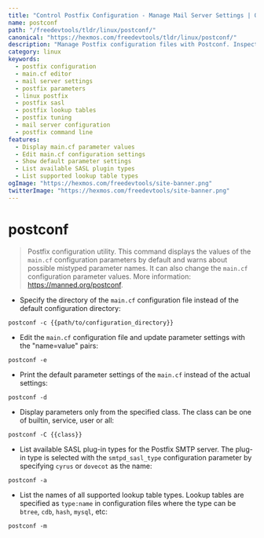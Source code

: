 ```yaml
---
title: "Control Postfix Configuration - Manage Mail Server Settings | Online Free DevTools by Hexmos"
name: postconf
path: "/freedevtools/tldr/linux/postconf/"
canonical: "https://hexmos.com/freedevtools/tldr/linux/postconf/"
description: "Manage Postfix configuration files with Postconf. Inspect, edit, and customize your mail server settings. Free online tool, no registration required."
category: linux
keywords:
  - postfix configuration
  - main.cf editor
  - mail server settings
  - postfix parameters
  - linux postfix
  - postfix sasl
  - postfix lookup tables
  - postfix tuning
  - mail server configuration
  - postfix command line
features:
  - Display main.cf parameter values
  - Edit main.cf configuration settings
  - Show default parameter settings
  - List available SASL plugin types
  - List supported lookup table types
ogImage: "https://hexmos.com/freedevtools/site-banner.png"
twitterImage: "https://hexmos.com/freedevtools/site-banner.png"
---
```


# postconf

> Postfix configuration utility.
> This command displays the values of the `main.cf` configuration parameters by default and warns about possible mistyped parameter names. It can also change the `main.cf` configuration parameter values.
> More information: <https://manned.org/postconf>.

- Specify the directory of the `main.cf` configuration file instead of the default configuration directory:

`postconf -c {{path/to/configuration_directory}}`

- Edit the `main.cf` configuration file and update parameter settings with the "name=value" pairs:

`postconf -e`

- Print the default parameter settings of the `main.cf` instead of the actual settings:

`postconf -d`

- Display parameters only from the specified class. The class can be one of builtin, service, user or all:

`postconf -C {{class}}`

- List available SASL plug-in types for the Postfix SMTP server. The plug-in type is selected with the `smtpd_sasl_type` configuration parameter by specifying `cyrus` or `dovecot` as the name:

`postconf -a`

- List the names of all supported lookup table types. Lookup tables are specified as `type:name` in configuration files where the type can be `btree`, `cdb`, `hash`, `mysql`, etc:

`postconf -m`
